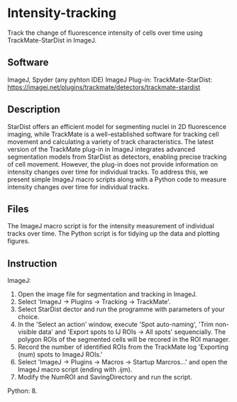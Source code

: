 # Intensity-tracking
Track the change of fluorescence intensity of cells over time using TrackMate-StarDist in ImageJ.

Software
------------
ImageJ, Spyder (any pyhton IDE) 
ImageJ Plug-in: TrackMate-StarDist: https://imagej.net/plugins/trackmate/detectors/trackmate-stardist

Description
------------
StarDist offers an efficient model for segmenting nuclei in 2D fluorescence imaging, while TrackMate is a well-established software for tracking cell movement and calculating a variety of track characteristics. The latest version of the TrackMate plug-in in ImageJ integrates advanced segmentation models from StarDist as detectors, enabling precise tracking of cell movement. However, the plug-in does not provide information on intensity changes over time for individual tracks. To address this, we present simple ImageJ macro scripts along with a Python code to measure intensity changes over time for individual tracks.

Files
------------
The ImageJ macro script is for the intensity measurement of individual tracks over time.
The Python script is for tidying up the data and plotting figures. 

Instruction
------------
ImageJ: 
1. Open the image file for segmentation and tracking in ImageJ.
2. Select 'ImageJ -> Plugins -> Tracking -> TrackMate'.
3. Select StarDist dector and run the programme with parameters of your choice.
4. In the 'Select an action' window, execute 'Spot auto-naming', 'Trim non-visible data' and 'Export spots to IJ ROIs -> All spots' sequencially. The polygon ROIs of the segmented cells will be recored in the ROI manager. 
5. Record the number of identified ROIs from the TrackMate log 'Exporting (num) spots to ImageJ ROIs.'
6. Select 'ImageJ -> Plugins -> Macros -> Startup Marcros...' and open the ImageJ macro script (ending with .ijm).
7. Modify the NumROI and SavingDirectory and run the script. 

Python:
8. 
